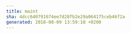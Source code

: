 ```yaml
---
title: maint
sha: 4dcc640791674ee7d28fb2e29a064175ceb46f2a
generated: 2018-08-09 13:59:10 +0200
---
```

